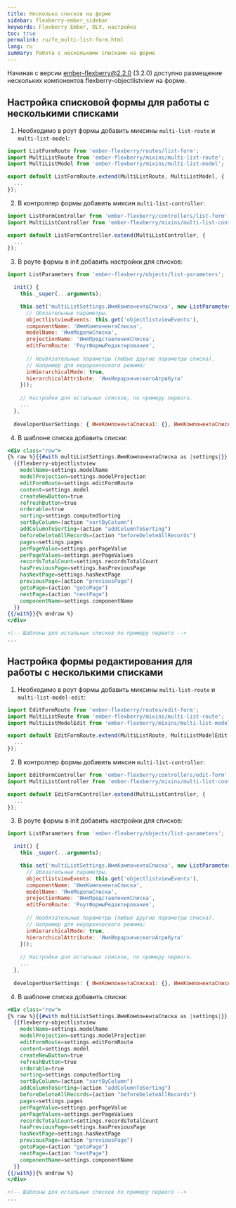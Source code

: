 ```yaml
---
title: Несколько списков на форме
sidebar: flexberry-ember_sidebar
keywords: Flexberry Ember, OLV, настройка
toc: true
permalink: ru/fe_multi-list-form.html
lang: ru
summary: Работа с несколькими списками на форме
---
```


Начиная с версии ember-flexberry@2.2.0 (3.2.0) доступно размещение нескольких компонентов flexberry-objectlistview на форме.

## Настройка списковой формы для работы с несколькими списками

1. Необходимо в роут формы добавить миксины `multi-list-route` и `multi-list-model`:

```javascript
import ListFormRoute from 'ember-flexberry/routes/list-form';
import MultiListRoute from 'ember-flexberry/mixins/multi-list-route';
import MultiListModel from 'ember-flexberry/mixins/multi-list-model';

export default ListFormRoute.extend(MultiListRoute, MultiListModel, {
  ...
});
```

2. В контроллер формы добавить миксин `multi-list-controller`:

```javascript
import ListFormController from 'ember-flexberry/controllers/list-form';
import MultiListController from 'ember-flexberry/mixins/multi-list-controller';

export default ListFormController.extend(MultiListController, {
  ...
});
```

3. В роуте формы в init добавить настройки для списков:

```javascript
import ListParameters from 'ember-flexberry/objects/list-parameters';
```

```javascript
  init() {
    this._super(...arguments);

    this.set('multiListSettings.ИмяКомпонентаСписка', new ListParameters({
      // Обязательные параметры.
      objectlistviewEvents: this.get('objectlistviewEvents'),
      componentName: 'ИмяКомпонентаСписка',
      modelName: 'ИмяМоделиСписка',
      projectionName: 'ИмяПредставленияСписка',
      editFormRoute: 'РоутФормыРедактирования',
      
      // Необязательные параметры (любые другие параметры списка).
      // Например для иерархического режима:
      inHierarchicalMode: true,
      hierarchicalAttribute: 'ИмяИерархическогоАтрибута'
    }));
    
    // Настройки для остальных списков, по примеру первого.
    ...
  },
  
  developerUserSettings: { ИмяКомпонентаСписка1: {}, ИмяКомпонентаСписка2: {}, ИмяКомпонентаСписка3: {}, ... },
```

4. В шаблоне списка добавить списки:
```hbs
<div class="row">
{% raw %}{{#with multiListSettings.ИмяКомпонентаСписка as |settings|}}
  {{flexberry-objectlistview
    modelName=settings.modelName
    modelProjection=settings.modelProjection
    editFormRoute=settings.editFormRoute
    content=settings.model
    createNewButton=true
    refreshButton=true
    orderable=true
    sorting=settings.computedSorting
    sortByColumn=(action "sortByColumn")
    addColumnToSorting=(action "addColumnToSorting")
    beforeDeleteAllRecords=(action "beforeDeleteAllRecords")
    pages=settings.pages
    perPageValue=settings.perPageValue
    perPageValues=settings.perPageValues
    recordsTotalCount=settings.recordsTotalCount
    hasPreviousPage=settings.hasPreviousPage
    hasNextPage=settings.hasNextPage
    previousPage=(action "previousPage")
    gotoPage=(action "gotoPage")
    nextPage=(action "nextPage")
    componentName=settings.componentName
  }}
{{/with}}{% endraw %}
</div>

<!-- Шаблоны для остальных списков по примеру первого -->
...
```
## Настройка формы редактирования для работы с несколькими списками

1. Необходимо в роут формы добавить миксины `multi-list-route` и `multi-list-model-edit`:

```javascript
import EditFormRoute from 'ember-flexberry/routes/edit-form';
import MultiListRoute from 'ember-flexberry/mixins/multi-list-route';
import MultiListModelEdit from 'ember-flexberry/mixins/multi-list-model-edit';

export default EditFormRoute.extend(MultiListRoute, MultiListModelEdit, {
  ...
});
```

2. В контроллер формы добавить миксин `multi-list-controller`:

```javascript
import EditFormController from 'ember-flexberry/controllers/edit-form';
import MultiListController from 'ember-flexberry/mixins/multi-list-controller';

export default EditFormController.extend(MultiListController, {
  ...
});
```

3. В роуте формы в init добавить настройки для списков:

```javascript
import ListParameters from 'ember-flexberry/objects/list-parameters';
```

```javascript
  init() {
    this._super(...arguments);

    this.set('multiListSettings.ИмяКомпонентаСписка', new ListParameters({
      // Обязательные параметры.
      objectlistviewEvents: this.get('objectlistviewEvents'),
      componentName: 'ИмяКомпонентаСписка',
      modelName: 'ИмяМоделиСписка',
      projectionName: 'ИмяПредставленияСписка',
      editFormRoute: 'РоутФормыРедактирования',
      
      // Необязательные параметры (любые другие параметры списка).
      // Например для иерархического режима:
      inHierarchicalMode: true,
      hierarchicalAttribute: 'ИмяИерархическогоАтрибута'
    }));
    
    // Настройки для остальных списков, по примеру первого.
    ...
  },
  
  developerUserSettings: { ИмяКомпонентаСписка1: {}, ИмяКомпонентаСписка2: {}, ИмяКомпонентаСписка3: {}, ... },
```

4. В шаблоне списка добавить списки:
```hbs
<div class="row">
{% raw %}{{#with multiListSettings.ИмяКомпонентаСписка as |settings|}}
  {{flexberry-objectlistview
    modelName=settings.modelName
    modelProjection=settings.modelProjection
    editFormRoute=settings.editFormRoute
    content=settings.model
    createNewButton=true
    refreshButton=true
    orderable=true
    sorting=settings.computedSorting
    sortByColumn=(action "sortByColumn")
    addColumnToSorting=(action "addColumnToSorting")
    beforeDeleteAllRecords=(action "beforeDeleteAllRecords")
    pages=settings.pages
    perPageValue=settings.perPageValue
    perPageValues=settings.perPageValues
    recordsTotalCount=settings.recordsTotalCount
    hasPreviousPage=settings.hasPreviousPage
    hasNextPage=settings.hasNextPage
    previousPage=(action "previousPage")
    gotoPage=(action "gotoPage")
    nextPage=(action "nextPage")
    componentName=settings.componentName
  }}
{{/with}}{% endraw %}
</div>

<!-- Шаблоны для остальных списков по примеру первого -->
...
```
